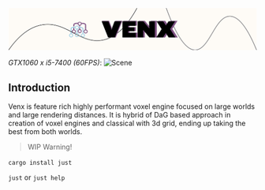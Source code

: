 <img src="assets/venx-splash.png" alt="Venx" />


_GTX1060 x i5-7400 (60FPS)_:
<img src="assets/Screenshot.png" alt="Scene" />


## Introduction
Venx is feature rich highly performant voxel engine focused on large worlds and large rendering distances. It is hybrid of DaG based approach in creation of voxel engines and classical with 3d grid, ending up taking the best from both worlds.

> WIP Warning!

`cargo install just`

`just` or `just help`
